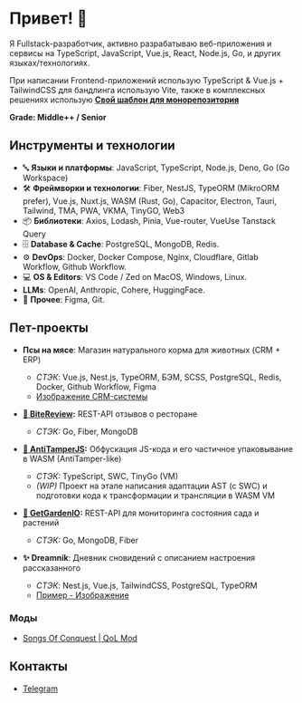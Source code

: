 # Привет! 👋

Я Fullstack-разработчик, активно разрабатываю веб-приложения и сервисы на TypeScript, JavaScript, Vue.js, React, Node.js, Go, и других языках/технологиях.

При написании Frontend-приложений использую TypeScript & Vue.js + TailwindCSS для бандлинга использую Vite, также в комплексных решениях использую **[Свой шаблон для монорепозитория](https://github.com/sh1kxrv/vue-monorepo-template)**

**Grade: Middle++ / Senior**

## Инструменты и технологии
- 🔤 **Языки и платформы**: JavaScript, TypeScript, Node.js, Deno, Go (Go Workspace)
- 🛠️ **Фреймворки и технологии**: Fiber, NestJS, TypeORM (MikroORM prefer), Vue.js, Nuxt.js, WASM (Rust, Go), Capacitor, Electron, Tauri, Tailwind, TMA, PWA, VKMA, TinyGO, Web3
- 📦 **Библиотеки**: Axios, Lodash, Pinia, Vue-router, VueUse Tanstack Query
- 🗄️ **Database & Cache**: PostgreSQL, MongoDB, Redis.
- ⚙️ **DevOps**: Docker, Docker Compose, Nginx, Cloudflare, Gitlab Workflow, Github Workflow.
- 💻 **OS & Editors**: VS Code / Zed on MacOS, Windows, Linux.
- **LLMs**: OpenAI, Anthropic, Cohere, HuggingFace.
- 📱 **Прочее**: Figma, Git.

## Пет-проекты
- **Псы на мясе**: Магазин натурального корма для животных (CRM + ERP)
  - *СТЭК*: Vue.js, Nest.js, TypeORM, БЭМ, SCSS, PostgreSQL, Redis, Docker, Github Workflow, Figma
  - [Изображение CRM-системы](./assets/dogs/crm-1.png)
- **[🍴 BiteReview](https://github.com/sh1kxrv/bite-review-backend):** REST-API отзывов о ресторане
  - *СТЭК:* Go, Fiber, MongoDB  

- **[🍂 AntiTamperJS](https://github.com/ExcerfiaLab/antitamperjs):** Обфускация JS-кода и его частичное упаковывание в WASM (AntiTamper-like)
  - *СТЭК:* TypeScript, SWC, TinyGo (VM)  
  - *(WIP)* Проект на этапе написания адаптации AST (c SWC) и подготовки кода к трансформации и трансляции в WASM VM

- **[🌱 GetGardenIO](https://github.com/ExcerfiaLab/get-garden-io-backend):** REST-API для мониторинга состояния сада и растений
  - *СТЭК:* Go, MongoDB, Fiber

- **✨ Dreamnik**: Дневник сновидений с описанием настроения рассказанного
  - *СТЭК*: Nest.js, Vue.js, TailwindCSS, PostgreSQL, TypeORM
  - [Пример - Изображение](./assets/dreamnik/desc.png)

### Моды
- [Songs Of Conquest | QoL Mod](https://github.com/sh1kxrv/Shikaru.SOCQoL)


## Контакты
- [Telegram](https://t.me/skvrxv)
